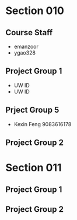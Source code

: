 # Section 010

## Course Staff

   * emanzoor
   * ygao328

## Project Group 1

   * UW ID
   * UW ID

## Prject Group 5

   * Kexin Feng 9083616178 
   
## Project Group 2

# Section 011

## Project Group 1

## Project Group 2
